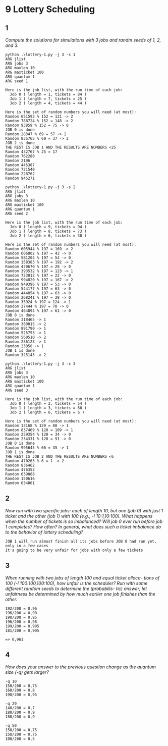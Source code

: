 # 9 Lottery Scheduling

## 1

_Compute the solutions for simulations with 3 jobs and randm seeds of 1, 2, and 3._
~~~
python .\lottery-1.py -j 3 -s 1
ARG jlist
ARG jobs 3
ARG maxlen 10
ARG maxticket 100
ARG quantum 1
ARG seed 1

Here is the job list, with the run time of each job:
  Job 0 ( length = 1, tickets = 84 )
  Job 1 ( length = 7, tickets = 25 )
  Job 2 ( length = 4, tickets = 44 )
~~~

~~~
Here is the set of random numbers you will need (at most):
Random 651593 % 152 = 121 -> 2
Random 788724 % 152 = 148 -> 2
Random 93859 % 152 = 75 -> 0
JOB 0 is done
Random 28347 % 69 = 57 -> 2
Random 835765 % 69 = 37 -> 2
JOB 2 is done
THE REST IS JOB 1 AND THE RESULTS ARE NUMBERS <25
Random 432767 % 25 = 17
Random 762280
Random 2106
Random 445387
Random 721540
Random 228762
Random 945271
~~~

~~~
python .\lottery-1.py -j 3 -s 2
ARG jlist
ARG jobs 3
ARG maxlen 10
ARG maxticket 100
ARG quantum 1
ARG seed 2

Here is the job list, with the run time of each job:
  Job 0 ( length = 9, tickets = 94 )
  Job 1 ( length = 8, tickets = 73 )
  Job 2 ( length = 6, tickets = 30 )
~~~

~~~
Here is the set of random numbers you will need (at most):
Random 605944 % 197 = 169 -> 2
Random 606802 % 197 = 42 -> 0
Random 581204 % 197 = 54 -> 0
Random 158383 % 197 = 192 -> 2 
Random 430670 % 197 = 28 -> 0
Random 393532 % 197 = 123 -> 1
Random 723012 % 197 = 22 -> 0
Random 994820 % 197 = 167 -> 2
Random 949396 % 197 = 53 -> 0
Random 544177 % 197 = 63 -> 0
Random 444854 % 197 = 63 -> 0
Random 268241 % 197 = 28 -> 0
Random 35924 % 197 = 124 -> 1
Random 27444 % 197 = 70 -> 0
Random 464894 % 197 = 61 -> 0
JOB 0 is done
Random 318465 -> 1
Random 380015 -> 2
Random 891790 -> 1
Random 525753 -> 1
Random 560510 -> 2
Random 236123 -> 1
Random 23858 -> 1
JOB 1 is done
Random 325143 -> 2
~~~

~~~
python .\lottery-1.py -j 3 -s 3
ARG jlist
ARG jobs 3
ARG maxlen 10
ARG maxticket 100
ARG quantum 1
ARG seed 3

Here is the job list, with the run time of each job:
  Job 0 ( length = 2, tickets = 54 )
  Job 1 ( length = 3, tickets = 60 )
  Job 2 ( length = 6, tickets = 6 )
~~~

~~~
Here is the set of random numbers you will need (at most):
Random 13168 % 120 = 88 -> 1
Random 837469 % 120 = 109 -> 1
Random 259354 % 120 = 34 -> 0
Random 234331 % 120 = 91 -> 0
JOB 0 is done
Random 995645 % 66 = 35 -> 1
JOB 1 is done
THE REST IS JOB 2 AND THE RESULTS ARE NUMBERS <6
Random 470263 % 6 = 1 -> 2
Random 836462
Random 476353
Random 639068
Random 150616
Random 634861
~~~

## 2

_Now run with two specific jobs: each of length 10, but one (job 0) with just 1 ticket and the other (job 1) with 100 (e.g., -l 10:1,10:100). What happens when the number of tickets is so imbalanced? Will
job 0 ever run before job 1 completes? How often? In general, what does such a ticket imbalance do to the behavior of lottery scheduling?_

~~~
JOB 1 will run almost finish all its jobs before JOB 0 had run yet, only in a few cases
It's going to be very unfair for jobs with only a few tickets
~~~

## 3

_When running with two jobs of length 100 and equal ticket alloca- tions of 100 (-l 100:100,100:100), how unfair is the scheduler? Run with some different random seeds to determine the (probabilis- tic) answer; let unfairness be determined by how much earlier one job finishes than the other._

~~~
192/200 = 0,96
196/200 = 0,98
190/200 = 0,95
196/200 = 0,98
199/200 = 0,995
181/200 = 0,905

=> 0,961
~~~

## 4

_How does your answer to the previous question change as the quantum size (-q) gets larger?_

~~~
-q 10
150/200 = 0,75
160/200 = 0,8
190/200 = 0,95

-q 20
140/200 = 0,7
180/200 = 0,9
180/200 = 0,9

-q 50
150/200 = 0,75
150/200 = 0,75
100/200 = 0,5
~~~
